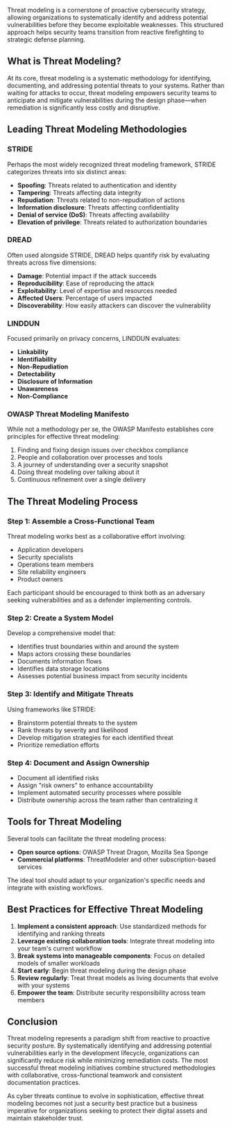 
Threat modeling is a cornerstone of proactive cybersecurity strategy, allowing organizations to systematically identify and address potential vulnerabilities before they become exploitable weaknesses. This structured approach helps security teams transition from reactive firefighting to strategic defense planning.

## What is Threat Modeling?

At its core, threat modeling is a systematic methodology for identifying, documenting, and addressing potential threats to your systems. Rather than waiting for attacks to occur, threat modeling empowers security teams to anticipate and mitigate vulnerabilities during the design phase—when remediation is significantly less costly and disruptive.

## Leading Threat Modeling Methodologies

### STRIDE

Perhaps the most widely recognized threat modeling framework, STRIDE categorizes threats into six distinct areas:

- **Spoofing**: Threats related to authentication and identity
- **Tampering**: Threats affecting data integrity
- **Repudiation**: Threats related to non-repudiation of actions
- **Information disclosure**: Threats affecting confidentiality
- **Denial of service (DoS)**: Threats affecting availability
- **Elevation of privilege**: Threats related to authorization boundaries

### DREAD

Often used alongside STRIDE, DREAD helps quantify risk by evaluating threats across five dimensions:

- **Damage**: Potential impact if the attack succeeds
- **Reproducibility**: Ease of reproducing the attack
- **Exploitability**: Level of expertise and resources needed
- **Affected Users**: Percentage of users impacted
- **Discoverability**: How easily attackers can discover the vulnerability

### LINDDUN

Focused primarily on privacy concerns, LINDDUN evaluates:

- **Linkability**
- **Identifiability**
- **Non-Repudiation**
- **Detectability**
- **Disclosure of Information**
- **Unawareness**
- **Non-Compliance**

### OWASP Threat Modeling Manifesto

While not a methodology per se, the OWASP Manifesto establishes core principles for effective threat modeling:

1. Finding and fixing design issues over checkbox compliance
2. People and collaboration over processes and tools
3. A journey of understanding over a security snapshot
4. Doing threat modeling over talking about it
5. Continuous refinement over a single delivery

## The Threat Modeling Process

### Step 1: Assemble a Cross-Functional Team

Threat modeling works best as a collaborative effort involving:
- Application developers
- Security specialists
- Operations team members
- Site reliability engineers
- Product owners

Each participant should be encouraged to think both as an adversary seeking vulnerabilities and as a defender implementing controls.

### Step 2: Create a System Model

Develop a comprehensive model that:
- Identifies trust boundaries within and around the system
- Maps actors crossing these boundaries
- Documents information flows
- Identifies data storage locations
- Assesses potential business impact from security incidents

### Step 3: Identify and Mitigate Threats

Using frameworks like STRIDE:
- Brainstorm potential threats to the system
- Rank threats by severity and likelihood
- Develop mitigation strategies for each identified threat
- Prioritize remediation efforts

### Step 4: Document and Assign Ownership

- Document all identified risks
- Assign "risk owners" to enhance accountability
- Implement automated security processes where possible
- Distribute ownership across the team rather than centralizing it

## Tools for Threat Modeling

Several tools can facilitate the threat modeling process:

- **Open source options**: OWASP Threat Dragon, Mozilla Sea Sponge
- **Commercial platforms**: ThreatModeler and other subscription-based services

The ideal tool should adapt to your organization's specific needs and integrate with existing workflows.

## Best Practices for Effective Threat Modeling

1. **Implement a consistent approach**: Use standardized methods for identifying and ranking threats
2. **Leverage existing collaboration tools**: Integrate threat modeling into your team's current workflow
3. **Break systems into manageable components**: Focus on detailed models of smaller workloads
4. **Start early**: Begin threat modeling during the design phase
5. **Review regularly**: Treat threat models as living documents that evolve with your systems
6. **Empower the team**: Distribute security responsibility across team members

## Conclusion

Threat modeling represents a paradigm shift from reactive to proactive security posture. By systematically identifying and addressing potential vulnerabilities early in the development lifecycle, organizations can significantly reduce risk while minimizing remediation costs. The most successful threat modeling initiatives combine structured methodologies with collaborative, cross-functional teamwork and consistent documentation practices.

As cyber threats continue to evolve in sophistication, effective threat modeling becomes not just a security best practice but a business imperative for organizations seeking to protect their digital assets and maintain stakeholder trust.